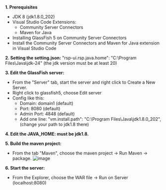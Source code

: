 **1. Prerequisites**
  + JDK 8 (jdk1.8.0_202)
  + Visual Studio Code Extensions:
    - Community Server Connectors
    - Maven for Java
  + Installing GlassFish 5 on Community Server Connectors
  + Install the Community Server Connectors and Maven for Java extension in Visual Studio Code

**2. Setting the setting.json:** "rsp-ui.rsp.java.home": "C:\\Program Files\\Java\\jdk-24" (the jdk version must be at least 20)

**3. Edit the GlassFish server:**
  + From the "Server" tab, start the server and right click to Create a New Server.
  + Right click to glassfish5, choose Edit server
  + Config like this:
    - Domain: domain1 (default)
    - Port: 8080 (default)
    - Admin Port: 4848 (default)
    - Add one line: "vm.install.path": "C:\\Program Files\\Java\\jdk1.8.0_202", (change your path to jdk1.8 there)
  
 **4. Edit the JAVA_HOME: must be jdk1.8.**

  **5. Build the maven project:**
  + From the tab "Maven", choose the maven project -> Run Maven -> package.
   ![image](https://github.com/user-attachments/assets/cfa4a166-004e-48d7-af5b-31316a8840f9)

  **6. Start the server:**
  + From the Explorer, choose the WAR file -> Run on Server (localhost:8080)
